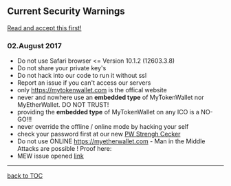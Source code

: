 ## Current Security Warnings

[Read and accept this first!](https://github.com/Zwilla/mytokenwallet.com/blob/master/LICENSE)

### 02.August 2017  
* Do not use Safari browser <= Version 10.1.2 (12603.3.8)
* Do not share your private key's
* Do not hack into our code to run it without ssl
* Report an issue if you can't access our servers
* only https://mytokenwallet.com is the offical website
* never and nowhere use an **embedded type** of MyTokenWallet nor MyEtherWallet. DO NOT TRUST!
* providing the **embedded type** of MyTokenWallet on any ICO is a NO-GO!!!
* never override the offline / online mode by hacking your self
* check your password first at our new [PW Strengh Cecker](https://www.mytokenwallet.com/pwStrength-meter.html)
* Do not use ONLINE https://myetherwallet.com - Man in the Middle Attacks are possible ! Proof here: 
* MEW issue opened [link](https://goo.gl/MahDV5)


***
[back to TOC](https://github.com/Zwilla/mytokenwallet.com/blob/master/docs/DOCS-TOC.md)


